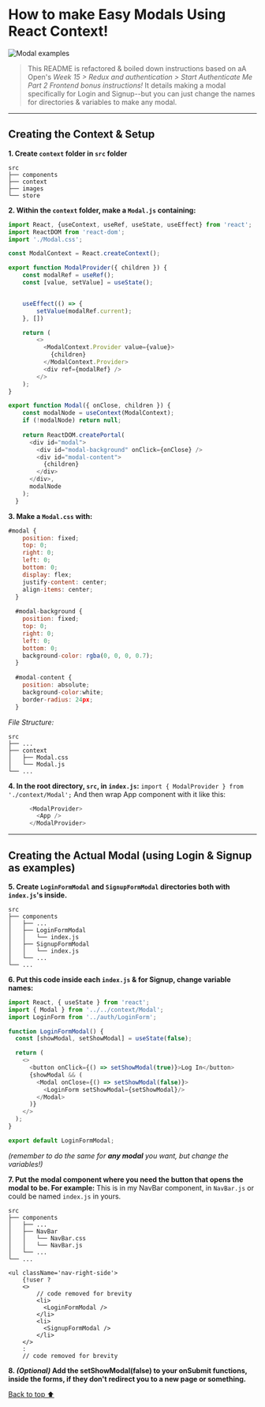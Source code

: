 # How to make Easy Modals Using React Context!

![Modal examples](https://miro.medium.com/max/1400/1*VCl3Dz_jwsKOXUjLeD19VA.png)

> This README is refactored & boiled down instructions based on aA Open's *Week 15 > Redux and authentication > Start Authenticate Me Part 2 Frontend bonus instructions!* It details making a modal specifically for Login and Signup--but you can just change the names for directories & variables to make any modal. 

----

## Creating the Context & Setup
**1. Create `context` folder in `src` folder**
```
src
├── components
├── context
├── images
└── store
```
**2. Within the `context` folder, make a `Modal.js` containing:**
```js
import React, {useContext, useRef, useState, useEffect} from 'react';
import ReactDOM from 'react-dom';
import './Modal.css';

const ModalContext = React.createContext();

export function ModalProvider({ children }) {
    const modalRef = useRef();
    const [value, setValue] = useState();


    useEffect(() => {
        setValue(modalRef.current);
    }, [])

    return (
        <>
          <ModalContext.Provider value={value}>
            {children}
          </ModalContext.Provider>
          <div ref={modalRef} />
        </>
    );
}

export function Modal({ onClose, children }) {
    const modalNode = useContext(ModalContext);
    if (!modalNode) return null;
  
    return ReactDOM.createPortal(
      <div id="modal">
        <div id="modal-background" onClick={onClose} />
        <div id="modal-content">
          {children}
        </div>
      </div>,
      modalNode
    );
  }
```

**3. Make a `Modal.css` with:**
```js
#modal {
    position: fixed;
    top: 0;
    right: 0;
    left: 0;
    bottom: 0;
    display: flex;
    justify-content: center;
    align-items: center;
  }
  
  #modal-background {
    position: fixed;
    top: 0;
    right: 0;
    left: 0;
    bottom: 0;
    background-color: rgba(0, 0, 0, 0.7);
  }
  
  #modal-content {
    position: absolute;
    background-color:white;
    border-radius: 24px;
  }
```
*File Structure:*
```
src
├── ...
├── context
│   ├── Modal.css
│   └── Modal.js
└── ...
```
  
**4. In the root directory, `src`, in `index.js`:**
`import { ModalProvider } from './context/Modal';`
And then wrap App component with it like this: 
```js
      <ModalProvider>
        <App />
      </ModalProvider>
```
-----

## Creating the Actual Modal (using Login & Signup as examples)
**5. Create `LoginFormModal` and `SignupFormModal` directories both with  `index.js`'s inside.**
```
src
├── components
│   ├── ...
│   ├── LoginFormModal
│   │   └── index.js
│   ├── SignupFormModal
│   │   └── index.js
│   └── ...
└── ...
```
**6. Put this code inside each `index.js` & for Signup, change variable names:** 
```js
import React, { useState } from 'react';
import { Modal } from '../../context/Modal';
import LoginForm from '../auth/LoginForm';

function LoginFormModal() {
  const [showModal, setShowModal] = useState(false);

  return (
    <>
      <button onClick={() => setShowModal(true)}>Log In</button>
      {showModal && (
        <Modal onClose={() => setShowModal(false)}>
          <LoginForm setShowModal={setShowModal}/>
        </Modal>
      )}
    </>
  );
}

export default LoginFormModal;
```
*(remember to do the same for **any modal** you want, but change the variables!)*

**7. Put the modal component where you need the button that opens the modal to be. For example:**
This is in my NavBar component, in `NavBar.js` or could be named `index.js` in yours.
```
src
├── components
│   ├── ...
│   ├── NavBar
│   │   └── NavBar.css
│   │   └── NavBar.js
│   └── ...
└── ...
```
```
<ul className='nav-right-side'>
    {!user ?
    <>
        // code removed for brevity
        <li>
          <LoginFormModal />
        </li>
        <li>
          <SignupFormModal />
        </li>
    </>
    :
    // code removed for brevity
```
**8. *(Optional)* Add the setShowModal(false) to your onSubmit functions, inside the forms, if they don't redirect you to a new page or something.**

[Back to top ⬆](https://github.com/whitnessme/context-modal-instructions#how-to-make-easy-modals-using-react-context)
